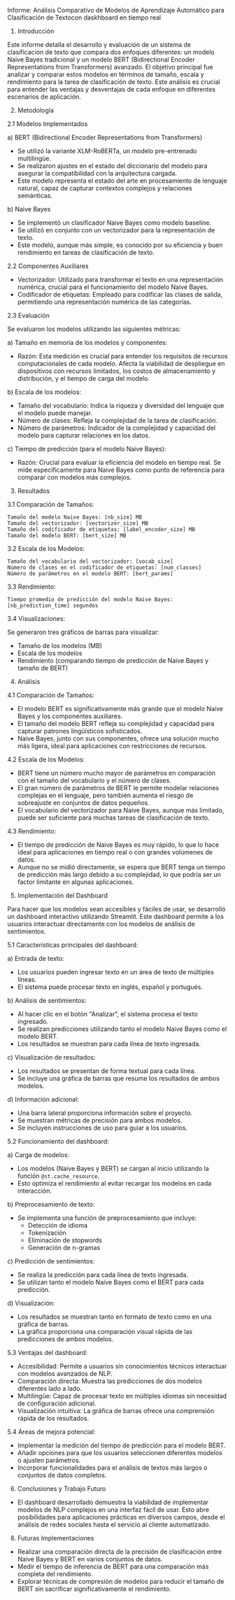 Informe: Análisis Comparativo de Modelos de Aprendizaje Automático para Clasificación de Textocon daskhboard en tiempo real

1. Introducción

Este informe detalla el desarrollo y evaluación de un sistema de clasificación de texto que compara dos enfoques diferentes: un modelo Naive Bayes tradicional y un modelo BERT (Bidirectional Encoder Representations from Transformers) avanzado. El objetivo principal fue analizar y comparar estos modelos en términos de tamaño, escala y rendimiento para la tarea de clasificación de texto. Este análisis es crucial para entender las ventajas y desventajas de cada enfoque en diferentes escenarios de aplicación.

2. Metodología

2.1 Modelos Implementados

a) BERT (Bidirectional Encoder Representations from Transformers)
   - Se utilizó la variante XLM-RoBERTa, un modelo pre-entrenado multilingüe.
   - Se realizaron ajustes en el estado del diccionario del modelo para asegurar la compatibilidad con la arquitectura cargada.
   - Este modelo representa el estado del arte en procesamiento de lenguaje natural, capaz de capturar contextos complejos y relaciones semánticas.

b) Naive Bayes
   - Se implementó un clasificador Naive Bayes como modelo baseline.
   - Se utilizó en conjunto con un vectorizador para la representación de texto.
   - Este modelo, aunque más simple, es conocido por su eficiencia y buen rendimiento en tareas de clasificación de texto.

2.2 Componentes Auxiliares

   - Vectorizador: Utilizado para transformar el texto en una representación numérica, crucial para el funcionamiento del modelo Naive Bayes.
   - Codificador de etiquetas: Empleado para codificar las clases de salida, permitiendo una representación numérica de las categorías.

2.3 Evaluación

Se evaluaron los modelos utilizando las siguientes métricas:

a) Tamaño en memoria de los modelos y componentes:
   - Razón: Esta medición es crucial para entender los requisitos de recursos computacionales de cada modelo. Afecta la viabilidad de despliegue en dispositivos con recursos limitados, los costos de almacenamiento y distribución, y el tiempo de carga del modelo.

b) Escala de los modelos:
   - Tamaño del vocabulario: Indica la riqueza y diversidad del lenguaje que el modelo puede manejar.
   - Número de clases: Refleja la complejidad de la tarea de clasificación.
   - Número de parámetros: Indicador de la complejidad y capacidad del modelo para capturar relaciones en los datos.

c) Tiempo de predicción (para el modelo Naive Bayes):
   - Razón: Crucial para evaluar la eficiencia del modelo en tiempo real. Se mide específicamente para Naive Bayes como punto de referencia para comparar con modelos más complejos.

3. Resultados

3.1 Comparación de Tamaños:

```
Tamaño del modelo Naive Bayes: [nb_size] MB
Tamaño del vectorizador: [vectorizer_size] MB
Tamaño del codificador de etiquetas: [label_encoder_size] MB
Tamaño del modelo BERT: [bert_size] MB
```

3.2 Escala de los Modelos:

```
Tamaño del vocabulario del vectorizador: [vocab_size]
Número de clases en el codificador de etiquetas: [num_classes]
Número de parámetros en el modelo BERT: [bert_params]
```

3.3 Rendimiento:

```
Tiempo promedio de predicción del modelo Naive Bayes: [nb_prediction_time] segundos
```

3.4 Visualizaciones:

Se generaron tres gráficos de barras para visualizar:
- Tamaño de los modelos (MB)
- Escala de los modelos
- Rendimiento (comparando tiempo de predicción de Naive Bayes y tamaño de BERT)

4. Análisis

4.1 Comparación de Tamaños:
- El modelo BERT es significativamente más grande que el modelo Naive Bayes y los componentes auxiliares.
- El tamaño del modelo BERT refleja su complejidad y capacidad para capturar patrones lingüísticos sofisticados.
- Naive Bayes, junto con sus componentes, ofrece una solución mucho más ligera, ideal para aplicaciones con restricciones de recursos.

4.2 Escala de los Modelos:
- BERT tiene un número mucho mayor de parámetros en comparación con el tamaño del vocabulario y el número de clases.
- El gran número de parámetros de BERT le permite modelar relaciones complejas en el lenguaje, pero también aumenta el riesgo de sobreajuste en conjuntos de datos pequeños.
- El vocabulario del vectorizador para Naive Bayes, aunque más limitado, puede ser suficiente para muchas tareas de clasificación de texto.

4.3 Rendimiento:
- El tiempo de predicción de Naive Bayes es muy rápido, lo que lo hace ideal para aplicaciones en tiempo real o con grandes volúmenes de datos.
- Aunque no se midió directamente, se espera que BERT tenga un tiempo de predicción más largo debido a su complejidad, lo que podría ser un factor limitante en algunas aplicaciones.

5. Implementación del Dashboard

Para hacer que los modelos sean accesibles y fáciles de usar, se desarrolló un dashboard interactivo utilizando Streamlit. Este dashboard permite a los usuarios interactuar directamente con los modelos de análisis de sentimientos.

5.1 Características principales del dashboard:

a) Entrada de texto:
   - Los usuarios pueden ingresar texto en un área de texto de múltiples líneas.
   - El sistema puede procesar texto en inglés, español y portugués.

b) Análisis de sentimientos:
   - Al hacer clic en el botón "Analizar", el sistema procesa el texto ingresado.
   - Se realizan predicciones utilizando tanto el modelo Naive Bayes como el modelo BERT.
   - Los resultados se muestran para cada línea de texto ingresada.

c) Visualización de resultados:
   - Los resultados se presentan de forma textual para cada línea.
   - Se incluye una gráfica de barras que resume los resultados de ambos modelos.

d) Información adicional:
   - Una barra lateral proporciona información sobre el proyecto.
   - Se muestran métricas de precisión para ambos modelos.
   - Se incluyen instrucciones de uso para guiar a los usuarios.

5.2 Funcionamiento del dashboard:

a) Carga de modelos:
   - Los modelos (Naive Bayes y BERT) se cargan al inicio utilizando la función `@st.cache_resource`.
   - Esto optimiza el rendimiento al evitar recargar los modelos en cada interacción.

b) Preprocesamiento de texto:
   - Se implementa una función de preprocesamiento que incluye:
     * Detección de idioma
     * Tokenización
     * Eliminación de stopwords
     * Generación de n-gramas

c) Predicción de sentimientos:
   - Se realiza la predicción para cada línea de texto ingresada.
   - Se utilizan tanto el modelo Naive Bayes como el BERT para cada predicción.

d) Visualización:
   - Los resultados se muestran tanto en formato de texto como en una gráfica de barras.
   - La gráfica proporciona una comparación visual rápida de las predicciones de ambos modelos.

5.3 Ventajas del dashboard:

- Accesibilidad: Permite a usuarios sin conocimientos técnicos interactuar con modelos avanzados de NLP.
- Comparación directa: Muestra las predicciones de dos modelos diferentes lado a lado.
- Multilingüe: Capaz de procesar texto en múltiples idiomas sin necesidad de configuración adicional.
- Visualización intuitiva: La gráfica de barras ofrece una comprensión rápida de los resultados.

5.4 Áreas de mejora potencial:

- Implementar la medición del tiempo de predicción para el modelo BERT.
- Añadir opciones para que los usuarios seleccionen diferentes modelos o ajusten parámetros.
- Incorporar funcionalidades para el análisis de textos más largos o conjuntos de datos completos.

6. Conclusiones y Trabajo Futuro


- El dashboard desarrollado demuestra la viabilidad de implementar modelos de NLP complejos en una interfaz fácil de usar. Esto abre posibilidades para aplicaciones prácticas en diversos campos, desde el análisis de redes sociales hasta el servicio al cliente automatizado.

8. Futuras Implementaciones
   
-  Realizar una comparación directa de la precisión de clasificación entre Naive Bayes y BERT en varios conjuntos de datos.
- Medir el tiempo de inferencia de BERT para una comparación más completa del rendimiento.
- Explorar técnicas de compresión de modelos para reducir el tamaño de BERT sin sacrificar significativamente el rendimiento.
